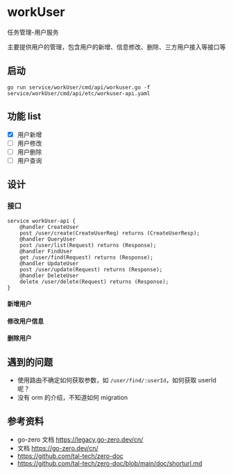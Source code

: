 # workUser
任务管理-用户服务

主要提供用户的管理，包含用户的新增、信息修改、删除、三方用户接入等接口等

## 启动
```shell
go run service/workUser/cmd/api/workuser.go -f service/workUser/cmd/api/etc/workuser-api.yaml
```


## 功能 list
* [x] 用户新增
* [ ] 用户修改
* [ ] 用户删除
* [ ] 用户查询

## 设计


### 接口

```
service workUser-api {
	@handler CreateUser
	post /user/create(CreateUserReq) returns (CreateUserResp);
	@handler QueryUser
	post /user/list(Request) returns (Response);
	@handler FindUser
	get /user/find(Request) returns (Response);
	@handler UpdateUser
	post /user/update(Request) returns (Response);
	@handler DeleteUser
	delete /user/delete(Request) returns (Response);
}
```

#### 新增用户
#### 修改用户信息
#### 删除用户

## 遇到的问题
* 使用路由不确定如何获取参数，如 `/user/find/:userId`，如何获取 userId 呢？
* 没有 orm 的介绍，不知道如何 migration

## 参考资料
* go-zero 文档 https://legacy.go-zero.dev/cn/
* 文档 https://go-zero.dev/cn/
* https://github.com/tal-tech/zero-doc
* https://github.com/tal-tech/zero-doc/blob/main/doc/shorturl.md
